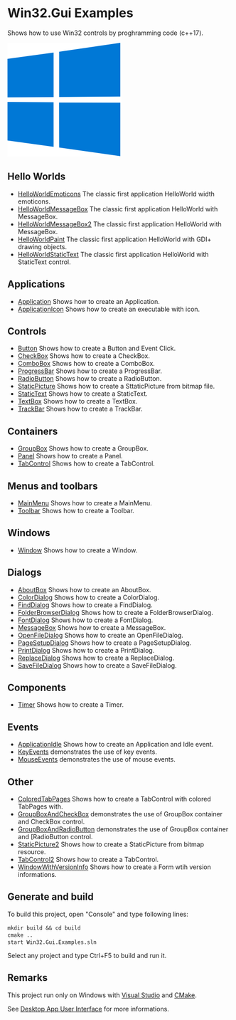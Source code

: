 ﻿
# Win32.Gui Examples

Shows how to use Win32 controls by proghramming code (c++17).

[![win32](../docs/Pictures/win32_header.png)](https://gammasoft71.wixsite.com/gammasoft/win32)

## Hello Worlds

* [HelloWorldEmoticons](HelloWorlds/HelloWorldEmoticons/README.md) The classic first application HelloWorld width emoticons.
* [HelloWorldMessageBox](HelloWorlds/HelloWorldMessageBox/README.md) The classic first application HelloWorld with MessageBox.
* [HelloWorldMessageBox2](HelloWorlds/HelloWorldMessageBox2/README.md) The classic first application HelloWorld with MessageBox.
* [HelloWorldPaint](HelloWorlds/HelloWorldPaint/README.md) The classic first application HelloWorld with GDI+ drawing objects.
* [HelloWorldStaticText](HelloWorlds/HelloWorldStaticText/README.md) The classic first application HelloWorld with StaticText control.

## Applications

* [Application](Applications/Application/README.md) Shows how to create an Application.
* [ApplicationIcon](Applications/ApplicationIcon/README.md) Shows how to create an executable with icon.

## Controls

* [Button](Controls/Button/README.md) Shows how to create a Button and Event Click.
* [CheckBox](Controls/CheckBox/README.md) Shows how to create a CheckBox.
* [ComboBox](Controls/ComboBox/README.md) Shows how to create a ComboBox.
* [ProgressBar](Controls/ProgressBar/README.md) Shows how to create a ProgressBar.
* [RadioButton](Controls/RadioButton/README.md) Shows how to create a RadioButton.
* [StaticPicture](Controls/StaticPicture/README.md) Shows how to create a SttaticPicture from bitmap file.
* [StaticText](Controls/StaticText/README.md) Shows how to create a StaticText.
* [TextBox](Controls/TextBox/README.md) Shows how to create a TextBox.
* [TrackBar](Controls/TrackBar/README.md) Shows how to create a TrackBar.

## Containers

* [GroupBox](Containers/GroupBox/README.md) Shows how to create a GroupBox.
* [Panel](Containers/Panel/README.md) Shows how to create a Panel.
* [TabControl](Containers/TabControl/README.md) Shows how to create a TabControl.

## Menus and toolbars

* [MainMenu](MenusAndToolbars/MainMenu/README.md) Shows how to create a MainMenu.
* [Toolbar](MenusAndToolbars/Toolbar/README.md) Shows how to create a Toolbar.

## Windows

* [Window](Windows/Window/README.md) Shows how to create a Window.

## Dialogs

* [AboutBox](Dialogs/AboutBox/README.md) Shows how to create an AboutBox.
* [ColorDialog](Dialogs/ColorDialog/README.md) Shows how to create a ColorDialog.
* [FindDialog](Dialogs/FindDialog/README.md) Shows how to create a FindDialog.
* [FolderBrowserDialog](Dialogs/FolderBrowserDialog/README.md) Shows how to create a FolderBrowserDialog.
* [FontDialog](Dialogs/FontDialog/README.md) Shows how to create a FontDialog.
* [MessageBox](Dialogs/MessageBox/README.md) Shows how to create a MessageBox.
* [OpenFileDialog](Dialogs/OpenFileDialog/README.md) Shows how to create an OpenFileDialog.
* [PageSetupDialog](Dialogs/PageSetupDialog/README.md) Shows how to create a PageSetupDialog.
* [PrintDialog](Dialogs/PrintDialog/README.md) Shows how to create a PrintDialog.
* [ReplaceDialog](Dialogs/ReplaceDialog/README.md) Shows how to create a ReplaceDialog.
* [SaveFileDialog](Dialogs/SaveFileDialog/README.md) Shows how to create a SaveFileDialog.

## Components

* [Timer](Components/Timer/README.md) Shows how to create a Timer.

## Events

* [ApplicationIdle](Events/ApplicationIdle/README.md) Shows how to create an Application and Idle event.
* [KeyEvents](Events/KeyEvents/README.md) demonstrates the use of key events.
* [MouseEvents](Events/MouseEvents/README.md) demonstrates the use of mouse events.

## Other

* [ColoredTabPages](Others/Others/ColoredTabPages/README.md) Shows how to create a TabControl with colored TabPages with.
* [GroupBoxAndCheckBox](Others/GroupBoxAndCheckBox/README.md) demonstrates the use of GroupBox container and CheckBox control.
* [GroupBoxAndRadioButton](Others/GroupBoxAndRadioButton/README.md) demonstrates the use of GroupBox container and [RadioButton control.
* [StaticPicture2](Others/StaticPicture2/README.md) Shows how to create a StaticPicture from bitmap resource.
* [TabControl2](Others/TabControl2/README.md) Shows how to create a TabControl.
* [WindowWithVersionInfo](Others/WindowWithVersionInfo/README.md) Shows how to create a Form wtih version informations.

## Generate and build

To build this project, open "Console" and type following lines:

``` shell
mkdir build && cd build
cmake .. 
start Win32.Gui.Examples.sln
```

Select any project and type Ctrl+F5 to build and run it.

## Remarks

This project run only on Windows with [Visual Studio](https://www.visualstudio.com) and [CMake](https://cmake.org).

See [Desktop App User Interface](https://docs.microsoft.com/en-us/windows/win32/windows-application-ui-development) for more informations.
